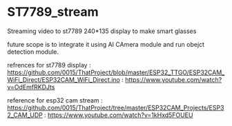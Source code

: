 # ST7789_stream
Streaming video to st7789 240*135 display to make smart glasses

future scope is to integrate it using AI CAmera module  and run obejct detection module.

refrences  for st7789 display : https://github.com/0015/ThatProject/blob/master/ESP32_TTGO/ESP32CAM_WiFi_Direct/ESP32CAM_WiFi_Direct.ino
                              : https://www.youtube.com/watch?v=OdEmfRKDJts

reference for esp32 cam stream : https://github.com/0015/ThatProject/tree/master/ESP32CAM_Projects/ESP32_CAM_UDP
                               : https://www.youtube.com/watch?v=1kHxd5FOUEU

